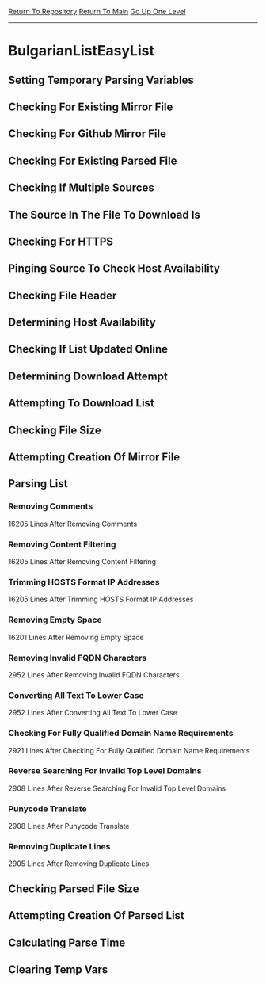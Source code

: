 [Return To Repository](https://github.com/deathbybandaid/piholeparser/)
[Return To Main](https://github.com/deathbybandaid/piholeparser/blob/master/RecentRunLogs/Mainlog.md)
[Go Up One Level](https://github.com/deathbybandaid/piholeparser/blob/master/RecentRunLogs/TopLevelScripts/30-Processing-External-Blacklists.md)
____________________________________
# BulgarianListEasyList
## Setting Temporary Parsing Variables
## Checking For Existing Mirror File
## Checking For Github Mirror File
## Checking For Existing Parsed File
## Checking If Multiple Sources
## The Source In The File To Download Is
## Checking For HTTPS
## Pinging Source To Check Host Availability
## Checking File Header
## Determining Host Availability
## Checking If List Updated Online
## Determining Download Attempt
## Attempting To Download List
## Checking File Size
## Attempting Creation Of Mirror File
## Parsing List
### Removing Comments
16205 Lines After Removing Comments
### Removing Content Filtering
16205 Lines After Removing Content Filtering
### Trimming HOSTS Format IP Addresses
16205 Lines After Trimming HOSTS Format IP Addresses
### Removing Empty Space
16201 Lines After Removing Empty Space
### Removing Invalid FQDN Characters
2952 Lines After Removing Invalid FQDN Characters
### Converting All Text To Lower Case
2952 Lines After Converting All Text To Lower Case
### Checking For Fully Qualified Domain Name Requirements
2921 Lines After Checking For Fully Qualified Domain Name Requirements
### Reverse Searching For Invalid Top Level Domains
2908 Lines After Reverse Searching For Invalid Top Level Domains
### Punycode Translate
2908 Lines After Punycode Translate
### Removing Duplicate Lines
2905 Lines After Removing Duplicate Lines
## Checking Parsed File Size
## Attempting Creation Of Parsed List
## Calculating Parse Time
## Clearing Temp Vars
